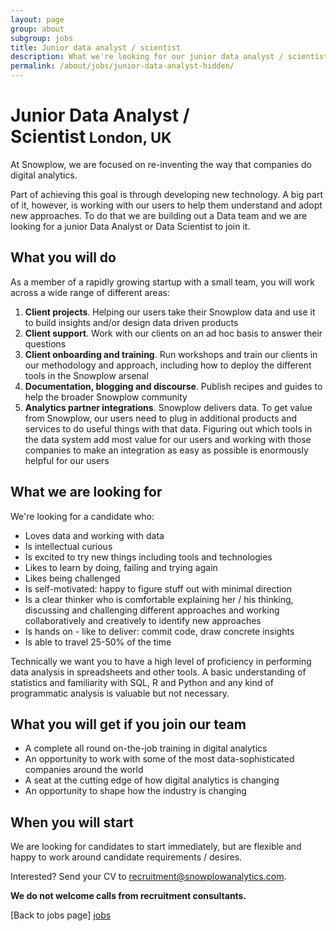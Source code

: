 ```yaml
---
layout: page
group: about
subgroup: jobs
title: Junior data analyst / scientist
description: What we're looking for our junior data analyst / scientist
permalink: /about/jobs/junior-data-analyst-hidden/
---
```


<h1>Junior Data Analyst / Scientist<small>&nbsp;London, UK</small></h1>

At Snowplow, we are focused on re-inventing the way that companies do digital analytics.

Part of achieving this goal is through developing new technology. A big part of it, however, is working with our users to help them understand and adopt new approaches. To do that we are building out a Data team and we are looking for a junior Data Analyst or Data Scientist to join it.

## What you will do

As a member of a rapidly growing startup with a small team, you will work across a wide range of different areas:

1. **Client projects**. Helping our users take their Snowplow data and use it to build insights and/or design data driven products
2. **Client support**. Work with our clients on an ad hoc basis to answer their questions
3. **Client onboarding and training**. Run workshops and train our clients in our methodology and approach, including how to deploy the different tools in the Snowplow arsenal
4. **Documentation, blogging and discourse**. Publish recipes and guides to help the broader Snowplow community
5. **Analytics partner integrations**. Snowplow delivers data. To get value from Snowplow, our users need to plug in additional products and services to do useful things with that data. Figuring out which tools in the data system add most value for our users and working with those companies to make an integration as easy as possible is enormously helpful for our users

## What we are looking for

We're looking for a candidate who:

* Loves data and working with data
* Is intellectual curious
* Is excited to try new things including tools and technologies  
* Likes to learn by doing, failing and trying again
* Likes being challenged
* Is self-motivated: happy to figure stuff out with minimal direction
* Is a clear thinker who is comfortable explaining her / his thinking, discussing and challenging different approaches and working collaboratively and creatively to identify new approaches
* Is hands on - like to deliver: commit code, draw concrete insights
* Is able to travel 25-50% of the time

Technically we want you to have a high level of proficiency in performing data analysis in spreadsheets and other tools. A basic understanding of statistics and familiarity with SQL, R and Python and any kind of programmatic analysis is valuable but not necessary.

## What you will get if you join our team

* A complete all round on-the-job training in digital analytics
* An opportunity to work with some of the most data-sophisticated companies around the world
* A seat at the cutting edge of how digital analytics is changing
* An opportunity to shape how the industry is changing

## When you will start

We are looking for candidates to start immediately, but are flexible and happy to work around candidate requirements / desires.

Interested? Send your CV to recruitment@snowplowanalytics.com.

<strong>We do not welcome calls from recruitment consultants.</strong>

[Back to jobs page] [jobs]

[jobs]: /about/jobs/
